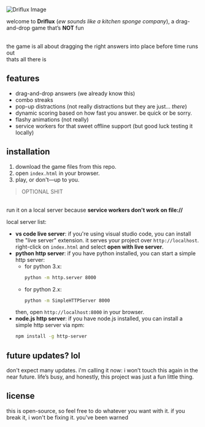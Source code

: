 ![Driflux Image](projFiles/driflux.ico)

welcome to **Driflux** (*ew sounds like a kitchen sponge company*), a drag-and-drop game that’s **NOT** fun

<br>the game is all about dragging the right answers into place before time runs out<br>thats all there is

## features

- drag-and-drop answers (we already know this)
- combo streaks
- pop-up distractions (not really distractions but they are just... *there*)
- dynamic scoring based on how fast you answer. be quick or be sorry.
- flashy animations (not really)
- service workers for that sweet offline support (but good luck testing it locally)

## installation

1. download the game files from this repo.
2. open `index.html` in your browser.
3. play, or don't—up to you.

> OPTIONAL SHIT

<br>run it on a local server because **service workers don't work on file://**

local server list:
- **vs code live server**: if you're using visual studio code, you can install the "live server" extension. it serves your project over `http://localhost`. right-click on `index.html` and select **open with live server**.
- **python http server**: if you have python installed, you can start a simple http server:
  - for python 3.x:
    ```bash
    python -m http.server 8000
    ```
  - for python 2.x:
    ```bash
    python -m SimpleHTTPServer 8000
    ```
  then, open `http://localhost:8000` in your browser.
- **node.js http server**: if you have node.js installed, you can install a simple http server via npm:
  ```bash
  npm install -g http-server

## future updates? lol

don't expect many updates. i'm calling it now: i won’t touch this again in the near future. life’s busy, and honestly, this project was just a fun little thing.

## license

this is open-source, so feel free to do whatever you want with it. if you break it, i won't be fixing it. you've been warned
